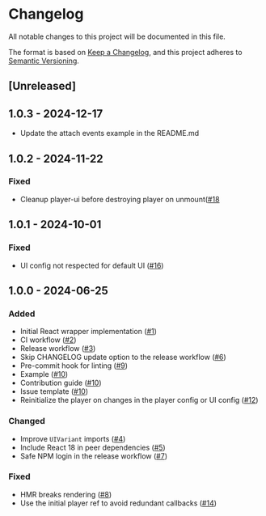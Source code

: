 # Changelog

All notable changes to this project will be documented in this file.

The format is based on [Keep a Changelog](https://keepachangelog.com/en/1.0.0),
and this project adheres to [Semantic Versioning](https://semver.org/spec/v2.0.0.html).

## [Unreleased]

## 1.0.3 - 2024-12-17

- Update the attach events example in the README.md

## 1.0.2 - 2024-11-22

### Fixed

- Cleanup player-ui before destroying player on unmount([#18](https://github.com/bitmovin/bitmovin-player-react/pull/18)

## 1.0.1 - 2024-10-01

### Fixed

- UI config not respected for default UI ([#16](https://github.com/bitmovin/bitmovin-player-react/pull/16))

## 1.0.0 - 2024-06-25

### Added

- Initial React wrapper implementation ([#1](https://github.com/bitmovin/bitmovin-player-react/pull/1))
- CI workflow ([#2](https://github.com/bitmovin/bitmovin-player-react/pull/2))
- Release workflow ([#3](https://github.com/bitmovin/bitmovin-player-react/pull/3))
- Skip CHANGELOG update option to the release workflow  ([#6](https://github.com/bitmovin/bitmovin-player-react/pull/6))
- Pre-commit hook for linting ([#9](https://github.com/bitmovin/bitmovin-player-react/pull/9))
- Example ([#10](https://github.com/bitmovin/bitmovin-player-react/pull/10))
- Contribution guide ([#10](https://github.com/bitmovin/bitmovin-player-react/pull/10))
- Issue template ([#10](https://github.com/bitmovin/bitmovin-player-react/pull/10))
- Reinitialize the player on changes in the player config or UI config ([#12](https://github.com/bitmovin/bitmovin-player-react/pull/12))

### Changed

- Improve `UIVariant` imports ([#4](https://github.com/bitmovin/bitmovin-player-react/pull/4))
- Include React 18 in peer dependencies ([#5](https://github.com/bitmovin/bitmovin-player-react/pull/5))
- Safe NPM login in the release workflow ([#7](https://github.com/bitmovin/bitmovin-player-react/pull/7))

### Fixed

- HMR breaks rendering ([#8](https://github.com/bitmovin/bitmovin-player-react/pull/8))
- Use the initial player ref to avoid redundant callbacks ([#14](https://github.com/bitmovin/bitmovin-player-react/pull/14))
